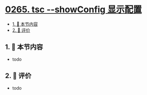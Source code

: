 # [0265. tsc --showConfig 显示配置](https://github.com/tnotesjs/TNotes.typescript/tree/main/notes/0265.%20tsc%20--showConfig%20%E6%98%BE%E7%A4%BA%E9%85%8D%E7%BD%AE)

<!-- region:toc -->

- [1. 🎯 本节内容](#1--本节内容)
- [2. 🫧 评价](#2--评价)

<!-- endregion:toc -->

## 1. 🎯 本节内容

- todo

## 2. 🫧 评价

- todo
